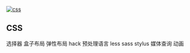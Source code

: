 [![css]](../README.md)

[css]:https://img.shields.io/badge/css-doing-4FC08D?style=social&labelColor=339966&logo=css3

## CSS

选择器
盒子布局
弹性布局
hack
预处理语言 less sass stylus
媒体查询
动画